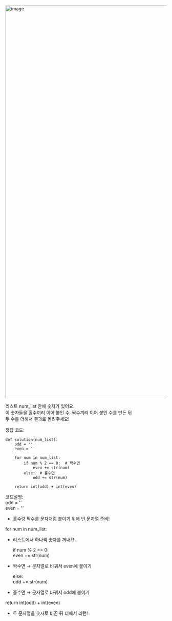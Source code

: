 <img width="1488" height="1222" alt="image" src="https://github.com/user-attachments/assets/ee73daca-df43-45fc-be9c-2a4f1c4517aa" />  

리스트 num_list 안에 숫자가 있어요.  
이 숫자들을 홀수끼리 이어 붙인 수, 짝수끼리 이어 붙인 수를 만든 뒤  
두 수를 더해서 결과로 돌려주세요!  

정답 코드:  
```
def solution(num_list):
    odd = ''
    even = ''
    
    for num in num_list:
        if num % 2 == 0:  # 짝수면
            even += str(num)
        else:  # 홀수면
            odd += str(num)
    
    return int(odd) + int(even)
```
코드설명:  
odd = ''  
even = ''  
- 홀수랑 짝수를 문자처럼 붙이기 위해 빈 문자열 준비!

for num in num_list:  
- 리스트에서 하나씩 숫자를 꺼내요.  
  
    if num % 2 == 0:  
        even += str(num)  
- 짝수면 → 문자열로 바꿔서 even에 붙이기  
  
    else:  
        odd += str(num)
- 홀수면 → 문자열로 바꿔서 odd에 붙이기

return int(odd) + int(even)  
- 두 문자열을 숫자로 바꾼 뒤 더해서 리턴!


